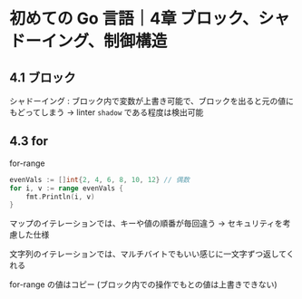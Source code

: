 # 初めての Go 言語｜4章 ブロック、シャドーイング、制御構造

## 4.1 ブロック

シャドーイング : ブロック内で変数が上書き可能で、ブロックを出ると元の値にもどってしまう
-> linter `shadow` である程度は検出可能

## 4.3 for

for-range

```go
evenVals := []int{2, 4, 6, 8, 10, 12} // 偶数
for i, v := range evenVals {
	fmt.Println(i, v)
}
```

マップのイテレーションでは、キーや値の順番が毎回違う -> セキュリティを考慮した仕様

文字列のイテレーションでは、マルチバイトでもいい感じに一文字ずつ返してくれる

for-range の値はコピー (ブロック内での操作でもとの値は上書きできない)
